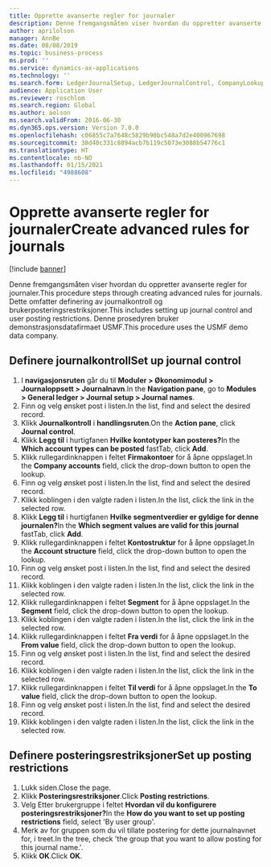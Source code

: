 ```yaml
---
title: Opprette avanserte regler for journaler
description: Denne fremgangsmåten viser hvordan du oppretter avanserte regler for journaler.
author: aprilolson
manager: AnnBe
ms.date: 08/08/2019
ms.topic: business-process
ms.prod: ''
ms.service: dynamics-ax-applications
ms.technology: ''
ms.search.form: LedgerJournalSetup, LedgerJournalControl, CompanyLookup, LedgerJournalPostControl
audience: Application User
ms.reviewer: roschlom
ms.search.region: Global
ms.author: aolson
ms.search.validFrom: 2016-06-30
ms.dyn365.ops.version: Version 7.0.0
ms.openlocfilehash: c06855c7a7648c5829b90bc548a7d2e400967698
ms.sourcegitcommit: 38d40c331c8894acb7b119c5073e3088b54776c1
ms.translationtype: HT
ms.contentlocale: nb-NO
ms.lasthandoff: 01/15/2021
ms.locfileid: "4988608"
---
```

# <a name="create-advanced-rules-for-journals"></a><span data-ttu-id="e79c3-103">Opprette avanserte regler for journaler</span><span class="sxs-lookup"><span data-stu-id="e79c3-103">Create advanced rules for journals</span></span>

[!include [banner](../../includes/banner.md)]

<span data-ttu-id="e79c3-104">Denne fremgangsmåten viser hvordan du oppretter avanserte regler for journaler.</span><span class="sxs-lookup"><span data-stu-id="e79c3-104">This procedure steps through creating advanced rules for journals.</span></span> <span data-ttu-id="e79c3-105">Dette omfatter definering av journalkontroll og brukerposteringsrestriksjoner.</span><span class="sxs-lookup"><span data-stu-id="e79c3-105">This includes setting up journal control and user posting restrictions.</span></span> <span data-ttu-id="e79c3-106">Denne prosedyren bruker demonstrasjonsdatafirmaet USMF.</span><span class="sxs-lookup"><span data-stu-id="e79c3-106">This procedure uses the USMF demo data company.</span></span>


## <a name="set-up-journal-control"></a><span data-ttu-id="e79c3-107">Definere journalkontroll</span><span class="sxs-lookup"><span data-stu-id="e79c3-107">Set up journal control</span></span>
1. <span data-ttu-id="e79c3-108">I **navigasjonsruten** går du til **Moduler > Økonomimodul > Journaloppsett > Journalnavn**.</span><span class="sxs-lookup"><span data-stu-id="e79c3-108">In the **Navigation pane**, go to **Modules > General ledger > Journal setup > Journal names**.</span></span>
2. <span data-ttu-id="e79c3-109">Finn og velg ønsket post i listen.</span><span class="sxs-lookup"><span data-stu-id="e79c3-109">In the list, find and select the desired record.</span></span>
3. <span data-ttu-id="e79c3-110">Klikk **Journalkontroll** i **handlingsruten**.</span><span class="sxs-lookup"><span data-stu-id="e79c3-110">On the **Action pane**, click **Journal control**.</span></span>
4. <span data-ttu-id="e79c3-111">Klikk **Legg til** i hurtigfanen **Hvilke kontotyper kan posteres?**</span><span class="sxs-lookup"><span data-stu-id="e79c3-111">In the **Which account types can be posted** fastTab, click **Add**.</span></span>
5. <span data-ttu-id="e79c3-112">Klikk rullegardinknappen i feltet **Firmakontoer** for å åpne oppslaget.</span><span class="sxs-lookup"><span data-stu-id="e79c3-112">In the **Company accounts** field, click the drop-down button to open the lookup.</span></span>
6. <span data-ttu-id="e79c3-113">Finn og velg ønsket post i listen.</span><span class="sxs-lookup"><span data-stu-id="e79c3-113">In the list, find and select the desired record.</span></span>
7. <span data-ttu-id="e79c3-114">Klikk koblingen i den valgte raden i listen.</span><span class="sxs-lookup"><span data-stu-id="e79c3-114">In the list, click the link in the selected row.</span></span>
8. <span data-ttu-id="e79c3-115">Klikk **Legg til** i hurtigfanen **Hvilke segmentverdier er gyldige for denne journalen?**</span><span class="sxs-lookup"><span data-stu-id="e79c3-115">In the **Which segment values are valid for this journal** fastTab, click **Add**.</span></span>
9. <span data-ttu-id="e79c3-116">Klikk rullegardinknappen i feltet **Kontostruktur** for å åpne oppslaget.</span><span class="sxs-lookup"><span data-stu-id="e79c3-116">In the **Account structure** field, click the drop-down button to open the lookup.</span></span>
10. <span data-ttu-id="e79c3-117">Finn og velg ønsket post i listen.</span><span class="sxs-lookup"><span data-stu-id="e79c3-117">In the list, find and select the desired record.</span></span>
11. <span data-ttu-id="e79c3-118">Klikk koblingen i den valgte raden i listen.</span><span class="sxs-lookup"><span data-stu-id="e79c3-118">In the list, click the link in the selected row.</span></span>
12. <span data-ttu-id="e79c3-119">Klikk rullegardinknappen i feltet **Segment** for å åpne oppslaget.</span><span class="sxs-lookup"><span data-stu-id="e79c3-119">In the **Segment** field, click the drop-down button to open the lookup.</span></span>
13. <span data-ttu-id="e79c3-120">Klikk koblingen i den valgte raden i listen.</span><span class="sxs-lookup"><span data-stu-id="e79c3-120">In the list, click the link in the selected row.</span></span>
14. <span data-ttu-id="e79c3-121">Klikk rullegardinknappen i feltet **Fra verdi** for å åpne oppslaget.</span><span class="sxs-lookup"><span data-stu-id="e79c3-121">In the **From value** field, click the drop-down button to open the lookup.</span></span>
15. <span data-ttu-id="e79c3-122">Finn og velg ønsket post i listen.</span><span class="sxs-lookup"><span data-stu-id="e79c3-122">In the list, find and select the desired record.</span></span>
16. <span data-ttu-id="e79c3-123">Klikk koblingen i den valgte raden i listen.</span><span class="sxs-lookup"><span data-stu-id="e79c3-123">In the list, click the link in the selected row.</span></span>
17. <span data-ttu-id="e79c3-124">Klikk rullegardinknappen i feltet **Til verdi** for å åpne oppslaget.</span><span class="sxs-lookup"><span data-stu-id="e79c3-124">In the **To value** field, click the drop-down button to open the lookup.</span></span>
18. <span data-ttu-id="e79c3-125">Finn og velg ønsket post i listen.</span><span class="sxs-lookup"><span data-stu-id="e79c3-125">In the list, find and select the desired record.</span></span>
19. <span data-ttu-id="e79c3-126">Klikk koblingen i den valgte raden i listen.</span><span class="sxs-lookup"><span data-stu-id="e79c3-126">In the list, click the link in the selected row.</span></span>

## <a name="set-up-posting-restrictions"></a><span data-ttu-id="e79c3-127">Definere posteringsrestriksjoner</span><span class="sxs-lookup"><span data-stu-id="e79c3-127">Set up posting restrictions</span></span>
1. <span data-ttu-id="e79c3-128">Lukk siden.</span><span class="sxs-lookup"><span data-stu-id="e79c3-128">Close the page.</span></span>
2. <span data-ttu-id="e79c3-129">Klikk **Posteringsrestriksjoner**.</span><span class="sxs-lookup"><span data-stu-id="e79c3-129">Click **Posting restrictions**.</span></span>
3. <span data-ttu-id="e79c3-130">Velg Etter brukergruppe i feltet **Hvordan vil du konfigurere posteringsrestriksjoner?**</span><span class="sxs-lookup"><span data-stu-id="e79c3-130">In the **How do you want to set up posting restrictions** field, select 'By user group'.</span></span>
4. <span data-ttu-id="e79c3-131">Merk av for gruppen som du vil tillate postering for dette journalnavnet for, i treet.</span><span class="sxs-lookup"><span data-stu-id="e79c3-131">In the tree, check 'the group that you want to allow posting for this journal name.'.</span></span>
5. <span data-ttu-id="e79c3-132">Klikk **OK**.</span><span class="sxs-lookup"><span data-stu-id="e79c3-132">Click **OK**.</span></span>

